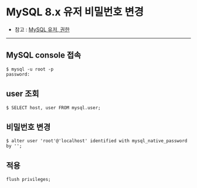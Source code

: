 # MySQL 8.x 유저 비밀번호 변경
* 참고 : [MySQL 유저, 권한]([20200902]_mysql_user.md)

---

## MySQL console 접속
```
$ mysql -u root -p
password: 
```

## user 조회
```
$ SELECT host, user FROM mysql.user;
```

## 비밀번호 변경
```
$ alter user 'root'@'localhost' identified with mysql_native_password by '';
```

## 적용
```
flush privileges;
```
